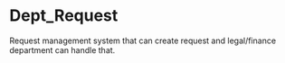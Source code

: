 # Dept_Request
Request management system that can create request and legal/finance department can handle that.

